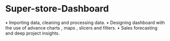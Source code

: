 # Super-store-Dashboard
• Importing data, cleaning and processing data.
• Designing dashboard with the use of advance charts , maps , slicers and filters.
• Sales forecasting and deep project insights.

